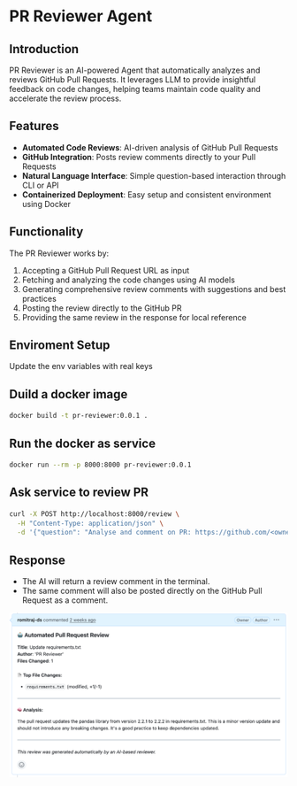 # PR Reviewer Agent

## Introduction
PR Reviewer is an AI-powered Agent that automatically analyzes and reviews GitHub Pull Requests. 
It leverages LLM to provide insightful feedback on code changes, helping teams 
maintain code quality and accelerate the review process.

## Features
- **Automated Code Reviews**: AI-driven analysis of GitHub Pull Requests
- **GitHub Integration**: Posts review comments directly to your Pull Requests
- **Natural Language Interface**: Simple question-based interaction through CLI or API
- **Containerized Deployment**: Easy setup and consistent environment using Docker


## Functionality
The PR Reviewer works by:
1. Accepting a GitHub Pull Request URL as input
2. Fetching and analyzing the code changes using AI models
3. Generating comprehensive review comments with suggestions and best practices
4. Posting the review directly to the GitHub PR
5. Providing the same review in the response for local reference


## Enviroment Setup
Update the env variables with real keys

## Duild a docker image
```bash
docker build -t pr-reviewer:0.0.1 .
```

## Run the docker as service
```bash
docker run --rm -p 8000:8000 pr-reviewer:0.0.1
```

## Ask service to review PR
```bash
curl -X POST http://localhost:8000/review \
  -H "Content-Type: application/json" \
  -d '{"question": "Analyse and comment on PR: https://github.com/<owner>/<repo>/pull/<number>"}'
```

## Response
- The AI will return a review comment in the terminal.
- The same comment will also be posted directly on the GitHub Pull Request as a comment.

![Review Example](assets/review_example.png)
